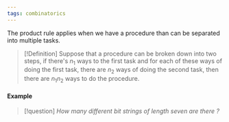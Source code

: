 ```yaml
---
tags: combinatorics
---
```


The product rule applies when we have a procedure than can be separated into multiple tasks.

>[!Definition]
>Suppose that a procedure can be broken down into two steps, if there's $n_{1}$ ways to the first task and for each of these ways of doing the first task, there are $n_{2}$ ways of doing the second task, then there are $n_{1}n_{2}$ ways to do the procedure.
>


#### Example

> [!question]
> *How many different bit strings of length seven are there ?*


